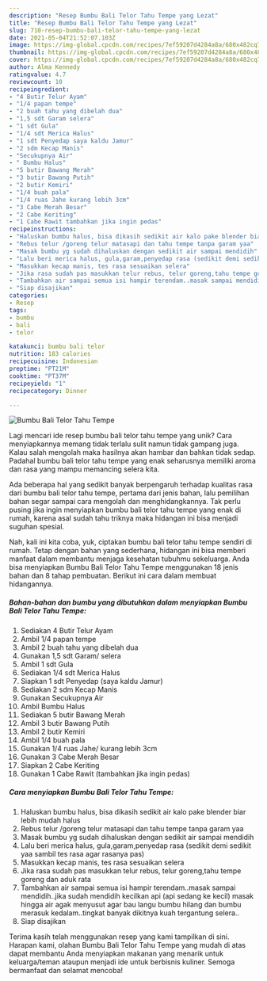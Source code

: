 ```yaml
---
description: "Resep Bumbu Bali Telor Tahu Tempe yang Lezat"
title: "Resep Bumbu Bali Telor Tahu Tempe yang Lezat"
slug: 710-resep-bumbu-bali-telor-tahu-tempe-yang-lezat
date: 2021-05-04T21:52:07.103Z
image: https://img-global.cpcdn.com/recipes/7ef59207d4284a8a/680x482cq70/bumbu-bali-telor-tahu-tempe-foto-resep-utama.jpg
thumbnail: https://img-global.cpcdn.com/recipes/7ef59207d4284a8a/680x482cq70/bumbu-bali-telor-tahu-tempe-foto-resep-utama.jpg
cover: https://img-global.cpcdn.com/recipes/7ef59207d4284a8a/680x482cq70/bumbu-bali-telor-tahu-tempe-foto-resep-utama.jpg
author: Alma Kennedy
ratingvalue: 4.7
reviewcount: 10
recipeingredient:
- "4 Butir Telur Ayam"
- "1/4 papan tempe"
- "2 buah tahu yang dibelah dua"
- "1,5 sdt Garam selera"
- "1 sdt Gula"
- "1/4 sdt Merica Halus"
- "1 sdt Penyedap saya kaldu Jamur"
- "2 sdm Kecap Manis"
- "Secukupnya Air"
- " Bumbu Halus"
- "5 butir Bawang Merah"
- "3 butir Bawang Putih"
- "2 butir Kemiri"
- "1/4 buah pala"
- "1/4 ruas Jahe kurang lebih 3cm"
- "3 Cabe Merah Besar"
- "2 Cabe Keriting"
- "1 Cabe Rawit tambahkan jika ingin pedas"
recipeinstructions:
- "Haluskan bumbu halus, bisa dikasih sedikit air kalo pake blender biar lebih mudah halus"
- "Rebus telur /goreng telur matasapi dan tahu tempe tanpa garam yaa"
- "Masak bumbu yg sudah dihaluskan dengan sedikit air sampai mendidih"
- "Lalu beri merica halus, gula,garam,penyedap rasa (sedikit demi sedikit yaa sambil tes rasa agar rasanya pas)"
- "Masukkan kecap manis, tes rasa sesuaikan selera"
- "Jika rasa sudah pas masukkan telur rebus, telur goreng,tahu tempe goreng dan aduk rata"
- "Tambahkan air sampai semua isi hampir terendam..masak sampai mendidih..jika sudah mendidih kecilkan api (api sedang ke kecil) masak hingga air agak menyusut agar bau langu bumbu hilang dan bumbu merasuk kedalam..tingkat banyak dikitnya kuah tergantung selera.."
- "Siap disajikan"
categories:
- Resep
tags:
- bumbu
- bali
- telor

katakunci: bumbu bali telor 
nutrition: 183 calories
recipecuisine: Indonesian
preptime: "PT21M"
cooktime: "PT37M"
recipeyield: "1"
recipecategory: Dinner

---
```



![Bumbu Bali Telor Tahu Tempe](https://img-global.cpcdn.com/recipes/7ef59207d4284a8a/680x482cq70/bumbu-bali-telor-tahu-tempe-foto-resep-utama.jpg)

Lagi mencari ide resep bumbu bali telor tahu tempe yang unik? Cara menyiapkannya memang tidak terlalu sulit namun tidak gampang juga. Kalau salah mengolah maka hasilnya akan hambar dan bahkan tidak sedap. Padahal bumbu bali telor tahu tempe yang enak seharusnya memiliki aroma dan rasa yang mampu memancing selera kita.



Ada beberapa hal yang sedikit banyak berpengaruh terhadap kualitas rasa dari bumbu bali telor tahu tempe, pertama dari jenis bahan, lalu pemilihan bahan segar sampai cara mengolah dan menghidangkannya. Tak perlu pusing jika ingin menyiapkan bumbu bali telor tahu tempe yang enak di rumah, karena asal sudah tahu triknya maka hidangan ini bisa menjadi suguhan spesial.


Nah, kali ini kita coba, yuk, ciptakan bumbu bali telor tahu tempe sendiri di rumah. Tetap dengan bahan yang sederhana, hidangan ini bisa memberi manfaat dalam membantu menjaga kesehatan tubuhmu sekeluarga. Anda bisa menyiapkan Bumbu Bali Telor Tahu Tempe menggunakan 18 jenis bahan dan 8 tahap pembuatan. Berikut ini cara dalam membuat hidangannya.

<!--inarticleads1-->

##### Bahan-bahan dan bumbu yang dibutuhkan dalam menyiapkan Bumbu Bali Telor Tahu Tempe:

1. Sediakan 4 Butir Telur Ayam
1. Ambil 1/4 papan tempe
1. Ambil 2 buah tahu yang dibelah dua
1. Gunakan 1,5 sdt Garam/ selera
1. Ambil 1 sdt Gula
1. Sediakan 1/4 sdt Merica Halus
1. Siapkan 1 sdt Penyedap (saya kaldu Jamur)
1. Sediakan 2 sdm Kecap Manis
1. Gunakan Secukupnya Air
1. Ambil  Bumbu Halus
1. Sediakan 5 butir Bawang Merah
1. Ambil 3 butir Bawang Putih
1. Ambil 2 butir Kemiri
1. Ambil 1/4 buah pala
1. Gunakan 1/4 ruas Jahe/ kurang lebih 3cm
1. Gunakan 3 Cabe Merah Besar
1. Siapkan 2 Cabe Keriting
1. Gunakan 1 Cabe Rawit (tambahkan jika ingin pedas)




<!--inarticleads2-->

##### Cara menyiapkan Bumbu Bali Telor Tahu Tempe:

1. Haluskan bumbu halus, bisa dikasih sedikit air kalo pake blender biar lebih mudah halus
1. Rebus telur /goreng telur matasapi dan tahu tempe tanpa garam yaa
1. Masak bumbu yg sudah dihaluskan dengan sedikit air sampai mendidih
1. Lalu beri merica halus, gula,garam,penyedap rasa (sedikit demi sedikit yaa sambil tes rasa agar rasanya pas)
1. Masukkan kecap manis, tes rasa sesuaikan selera
1. Jika rasa sudah pas masukkan telur rebus, telur goreng,tahu tempe goreng dan aduk rata
1. Tambahkan air sampai semua isi hampir terendam..masak sampai mendidih..jika sudah mendidih kecilkan api (api sedang ke kecil) masak hingga air agak menyusut agar bau langu bumbu hilang dan bumbu merasuk kedalam..tingkat banyak dikitnya kuah tergantung selera..
1. Siap disajikan




Terima kasih telah menggunakan resep yang kami tampilkan di sini. Harapan kami, olahan Bumbu Bali Telor Tahu Tempe yang mudah di atas dapat membantu Anda menyiapkan makanan yang menarik untuk keluarga/teman ataupun menjadi ide untuk berbisnis kuliner. Semoga bermanfaat dan selamat mencoba!
